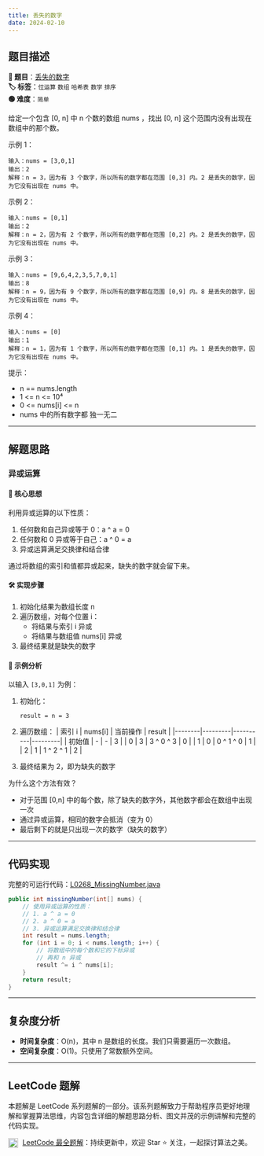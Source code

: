```yaml
---
title: 丢失的数字
date: 2024-02-10
---
```


## 题目描述

**🔗 题目**：[丢失的数字](https://leetcode.cn/problems/missing-number/)  
**🏷️ 标签**：`位运算` `数组` `哈希表` `数学` `排序`  
**🟢 难度**：`简单`  

给定一个包含 [0, n] 中 n 个数的数组 nums ，找出 [0, n] 这个范围内没有出现在数组中的那个数。

示例 1：
```
输入：nums = [3,0,1]
输出：2
解释：n = 3，因为有 3 个数字，所以所有的数字都在范围 [0,3] 内。2 是丢失的数字，因为它没有出现在 nums 中。
```

示例 2：
```
输入：nums = [0,1]
输出：2
解释：n = 2，因为有 2 个数字，所以所有的数字都在范围 [0,2] 内。2 是丢失的数字，因为它没有出现在 nums 中。
```

示例 3：
```
输入：nums = [9,6,4,2,3,5,7,0,1]
输出：8
解释：n = 9，因为有 9 个数字，所以所有的数字都在范围 [0,9] 内。8 是丢失的数字，因为它没有出现在 nums 中。
```

示例 4：
```
输入：nums = [0]
输出：1
解释：n = 1，因为有 1 个数字，所以所有的数字都在范围 [0,1] 内。1 是丢失的数字，因为它没有出现在 nums 中。
```

提示：
- n == nums.length
- 1 <= n <= 10⁴
- 0 <= nums[i] <= n
- nums 中的所有数字都 独一无二

---

## 解题思路
### 异或运算

#### 📝 核心思想
利用异或运算的以下性质：
1. 任何数和自己异或等于 0：a ^ a = 0
2. 任何数和 0 异或等于自己：a ^ 0 = a
3. 异或运算满足交换律和结合律

通过将数组的索引和值都异或起来，缺失的数字就会留下来。

#### 🛠️ 实现步骤
1. 初始化结果为数组长度 n
2. 遍历数组，对每个位置 i：
   - 将结果与索引 i 异或
   - 将结果与数组值 nums[i] 异或
3. 最终结果就是缺失的数字

#### 🧩 示例分析
以输入 `[3,0,1]` 为例：

1. 初始化：
   ```
   result = n = 3
   ```

2. 遍历数组：
   | 索引 i | nums[i] | 当前操作 | result |
   |--------|---------|----------|---------|
   | 初始值 | - | - | 3 |
   | 0 | 3 | 3 ^ 0 ^ 3 | 0 |
   | 1 | 0 | 0 ^ 1 ^ 0 | 1 |
   | 2 | 1 | 1 ^ 2 ^ 1 | 2 |

3. 最终结果为 2，即为缺失的数字

为什么这个方法有效？
- 对于范围 [0,n] 中的每个数，除了缺失的数字外，其他数字都会在数组中出现一次
- 通过异或运算，相同的数字会抵消（变为 0）
- 最后剩下的就是只出现一次的数字（缺失的数字）

---

## 代码实现

完整的可运行代码：[L0268_MissingNumber.java](../src/main/java/L0268_MissingNumber.java)

```java
public int missingNumber(int[] nums) {
    // 使用异或运算的性质：
    // 1. a ^ a = 0
    // 2. a ^ 0 = a
    // 3. 异或运算满足交换律和结合律
    int result = nums.length;
    for (int i = 0; i < nums.length; i++) {
        // 将数组中的每个数和它的下标异或
        // 再和 n 异或
        result ^= i ^ nums[i];
    }
    return result;
}
```

---

## 复杂度分析

- **时间复杂度**：O(n)，其中 n 是数组的长度。我们只需要遍历一次数组。
- **空间复杂度**：O(1)。只使用了常数额外空间。

---

## LeetCode 题解
     
本题解是 LeetCode 系列题解的一部分。该系列题解致力于帮助程序员更好地理解和掌握算法思维，内容包含详细的解题思路分析、图文并茂的示例讲解和完整的代码实现。
     
<img src="https://github.githubassets.com/images/modules/logos_page/GitHub-Mark.png" alt="GitHub" width="20" style="vertical-align: middle; margin-right: 5px"> [LeetCode 最全题解](https://github.com/LjyYano/LeetCode)：持续更新中，欢迎 Star ⭐️ 关注，一起探讨算法之美。 